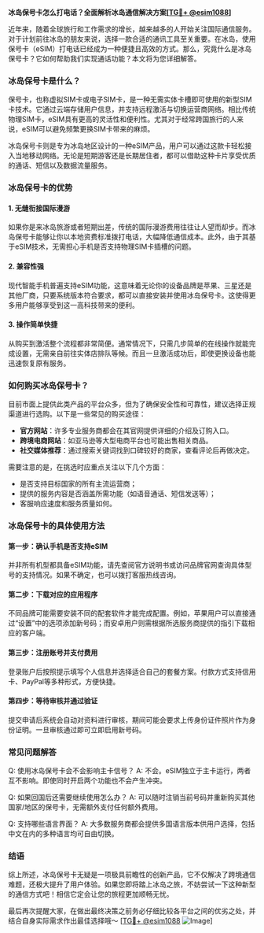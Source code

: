 **冰岛保号卡怎么打电话？全面解析冰岛通信解决方案[[TG💪+ @esim1088](https://t.me/s/esim1088)]**

近年来，随着全球旅行和工作需求的增长，越来越多的人开始关注国际通信服务。对于计划前往冰岛的朋友来说，选择一款合适的通讯工具至关重要。在冰岛，使用保号卡（eSIM）打电话已经成为一种便捷且高效的方式。那么，究竟什么是冰岛保号卡？它如何帮助我们实现通话功能？本文将为您详细解答。

### 冰岛保号卡是什么？

保号卡，也称虚拟SIM卡或电子SIM卡，是一种无需实体卡槽即可使用的新型SIM卡技术。它通过云端存储用户信息，并支持远程激活与切换运营商网络。相比传统物理SIM卡，eSIM具有更高的灵活性和便利性。尤其对于经常跨国旅行的人来说，eSIM可以避免频繁更换SIM卡带来的麻烦。

冰岛保号卡则是专为冰岛地区设计的一种eSIM产品，用户可以通过这款卡轻松接入当地移动网络。无论是短期游客还是长期居住者，都可以借助这种卡片享受优质的通话、短信以及数据流量服务。

### 冰岛保号卡的优势

#### 1. **无缝衔接国际漫游**
如果你是来冰岛旅游或者短期出差，传统的国际漫游费用往往让人望而却步。而冰岛保号卡能够让你以本地资费标准拨打电话，大幅降低通信成本。此外，由于其基于eSIM技术，无需担心手机是否支持物理SIM卡插槽的问题。

#### 2. **兼容性强**
现代智能手机普遍支持eSIM功能，这意味着无论你的设备品牌是苹果、三星还是其他厂商，只要系统版本符合要求，都可以直接安装并使用冰岛保号卡。这使得更多用户能够享受到这一高科技带来的便利。

#### 3. **操作简单快捷**
从购买到激活整个流程都非常简便。通常情况下，只需几步简单的在线操作就能完成设置，无需亲自前往实体店排队等候。而且一旦激活成功后，即使更换设备也能迅速恢复原有服务。

### 如何购买冰岛保号卡？

目前市面上提供此类产品的平台众多，但为了确保安全性和可靠性，建议选择正规渠道进行选购。以下是一些常见的购买途径：

- **官方网站**：许多专业服务商都会在其官网提供详细的介绍及订购入口。
- **跨境电商网站**：如亚马逊等大型电商平台也可能出售相关商品。
- **社交媒体推荐**：通过搜索关键词找到口碑较好的商家，查看评论后再做决定。

需要注意的是，在挑选时应重点关注以下几个方面：
- 是否支持目标国家的所有主流运营商；
- 提供的服务内容是否涵盖所需功能（如语音通话、短信发送等）；
- 客服响应速度和服务质量如何。

### 冰岛保号卡的具体使用方法

#### 第一步：确认手机是否支持eSIM
并非所有机型都具备eSIM功能，请先查阅官方说明书或访问品牌官网查询具体型号的支持情况。如果不确定，也可以拨打客服热线咨询。

#### 第二步：下载对应的应用程序
不同品牌可能需要安装不同的配套软件才能完成配置。例如，苹果用户可以直接通过“设置”中的选项添加新号码；而安卓用户则需根据所选服务商提供的指引下载相应的客户端。

#### 第三步：注册账号并支付费用
登录账户后按照提示填写个人信息并选择适合自己的套餐方案。付款方式支持信用卡、PayPal等多种形式，方便快捷。

#### 第四步：等待审核并通过验证
提交申请后系统会自动对资料进行审核，期间可能会要求上传身份证件照片作为身份证明。一旦审核通过即可立即启用新号码。

### 常见问题解答

Q: 使用冰岛保号卡会不会影响主卡信号？
A: 不会。eSIM独立于主卡运行，两者互不影响。即使同时开启两个功能也不会产生冲突。

Q: 如果回国后还需要继续使用怎么办？
A: 可以随时注销当前号码并重新购买其他国家/地区的保号卡，无需额外支付任何额外费用。

Q: 支持哪些语言界面？
A: 大多数服务商都会提供多国语言版本供用户选择，包括中文在内的多种语言均可自由切换。

### 结语

综上所述，冰岛保号卡无疑是一项极具前瞻性的创新产品，它不仅解决了跨境通信难题，还极大提升了用户体验。如果您即将踏上冰岛之旅，不妨尝试一下这种新型的通信方式吧！相信它定会让您的旅程更加顺畅无忧。

最后再次提醒大家，在做出最终决策之前务必仔细比较各平台之间的优劣之处，并结合自身实际需求作出最佳选择哦～ [[TG💪+ @esim1088](https://t.me/s/esim1088) ![Image](https://i.postimg.cc/4NQfJmqS/Snipaste-2025-05-13-00-14-12.png)]